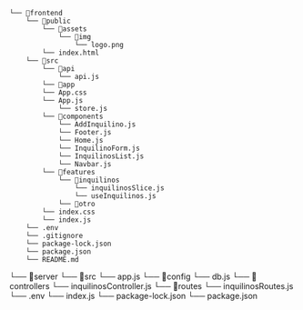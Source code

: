```
└── 📁frontend
    └── 📁public
        └── 📁assets
            └── 📁img
                └── logo.png
        └── index.html
    └── 📁src
        └── 📁api
            └── api.js
        └── 📁app
        └── App.css
        └── App.js
            └── store.js
        └── 📁components
            └── AddInquilino.js
            └── Footer.js
            └── Home.js
            └── InquilinoForm.js
            └── InquilinosList.js
            └── Navbar.js
        └── 📁features
            └── 📁inquilinos
                └── inquilinosSlice.js
                └── useInquilinos.js
            └── 📁otro
        └── index.css
        └── index.js
    └── .env
    └── .gitignore
    └── package-lock.json
    └── package.json
    └── README.md
``````
└── 📁server
    └── 📁src
        └── app.js
        └── 📁config
            └── db.js
        └── 📁controllers
            └── inquilinosController.js
        └── 📁routes
            └── inquilinosRoutes.js
    └── .env
    └── index.js
    └── package-lock.json
    └── package.json